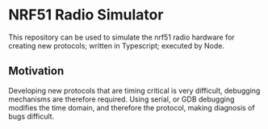 # NRF51 Radio Simulator

This repository can be used to simulate the nrf51 radio hardware for creating new protocols; written in Typescript; executed by Node.

## Motivation

Developing new protocols that are timing critical is very difficult, debugging mechanisms are therefore required. Using serial, or GDB debugging modifies the time domain, and therefore the protocol, making diagnosis of bugs difficult.


